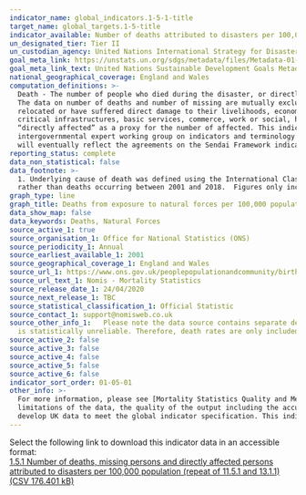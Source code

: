 ```yaml
---
indicator_name: global_indicators.1-5-1-title
target_name: global_targets.1-5-title
indicator_available: Number of deaths attributed to disasters per 100,000 population
un_designated_tier: Tier II
un_custodian_agency: United Nations International Strategy for Disaster Reduction (UNISDR)
goal_meta_link: https://unstats.un.org/sdgs/metadata/files/Metadata-01-05-01.pdf
goal_meta_link_text: United Nations Sustainable Development Goals Metadata (PDF 224 KB)
national_geographical_coverage: England and Wales
computation_definitions: >-
  Death - The number of people who died during the disaster, or directly after, as a direct result of the hazardous event. Missing - The number of people whose whereabouts is unknown since the hazardous event. It includes people who are presumed dead although there is no physical evidence.
  The data on number of deaths and number of missing are mutually exclusive. Affected - People who are affected, either directly or indirectly, by a hazardous event. Directly affected - People who have suffered injury, illness or other health effects; who were evacuated, displaced,
  relocated or have suffered direct damage to their livelihoods, economic, physical, social, cultural and environmental assets. Indirectly affected - People who have suffered consequences, other than or in addition to direct effects, over time due to disruption or changes in economy,
  critical infrastructures, basic services, commerce, work or social, health and psychological consequences. In this indicator, given the difficulties in assessing the full range of all affected (directly and indirectly), UNISDR proposes the use of an indicator that would estimate
  “directly affected” as a proxy for the number of affected. This indicator, while not perfect, comes from data widely available and could be used consistently across countries and over time to measure the achievement of the Target B of the Sendai Framework. [a] An open-ended
  intergovernmental expert working group on indicators and terminology relating to disaster risk reduction established by the General Assembly (resolution 69/284) is developing a set of indicators to measure global progress in the implementation of the Sendai Framework. These indicators
  will eventually reflect the agreements on the Sendai Framework indicators.
reporting_status: complete
data_non_statistical: false
data_footnote: >-
  1. Underlying cause of death was defined using the International Classification of Diseases, Tenth Revision (ICD-10) codes X30 to X39. 2. Figures are for persons usually resident in England and Wales, based on boundaries as of February 2020. 3. Figures are based on deaths registered,
  rather than deaths occurring between 2001 and 2018.  Figures only include deaths that were registered by 31 Dec 2018.
graph_type: line
graph_title: Deaths from exposure to natural forces per 100,000 population and number of deaths.
data_show_map: false
data_keywords: Deaths, Natural Forces
source_active_1: true
source_organisation_1: Office for National Statistics (ONS)
source_periodicity_1: Annual
source_earliest_available_1: 2001
source_geographical_coverage_1: England and Wales
source_url_1: https://www.ons.gov.uk/peoplepopulationandcommunity/birthsdeathsandmarriages/deaths/adhocs/11640numberofdeathsandcrudemortalityratesfromexposuretoforcesofnatureenglandandwales2001to2018
source_url_text_1: Nomis - Mortality Statistics
source_release_date_1: 24/04/2020
source_next_release_1: TBC
source_statistical_classification_1: Official Statistic 
source_contact_1: support@nomisweb.co.uk
source_other_info_1:   Please note the data source contains separate death rates per 100,000 population for England and for Wales, and death rates by cause of death and sex which have not been included here. This is because in some instances the number of deaths are very small (less than 10), meaning the rate
  is statistically unreliable. Therefore, death rates are only included here for combined England and Wales by sex, as there have been enough deaths to increase reliability of these figures. The absolute number of deaths has been reported for all other breakdowns.
source_active_2: false
source_active_3: false
source_active_4: false
source_active_5: false
source_active_6: false
indicator_sort_order: 01-05-01
other_info: >-
  For more information, please see [Mortality Statistics Quality and Methodology Information](http://www.ons.gov.uk/peoplepopulationandcommunity/birthsdeathsandmarriages/deaths/qmis/mortalitystatisticsinenglandandwalesqmi). This document contains important information on the strengths and
  limitations of the data, the quality of the output including the accuracy of the data, how it compares with related data, uses and users and how the output was created. This indicator is being used as an approximation of the UN SDG Indicator. Where possible, we will work to identify or
  develop UK data to meet the global indicator specification. This indicator has been identified in collaboration with topic experts.
---
```

Select the following link to download this indicator data in an accessible format:<br>[1.5.1 Number of deaths, missing persons and directly affected persons attributed to disasters per 100,000 population (repeat of 11.5.1 and 13.1.1) (CSV 176.401 kB)](https://sustainabledevelopment-uk.github.io/sdg-data/data/1-5-1.csv)